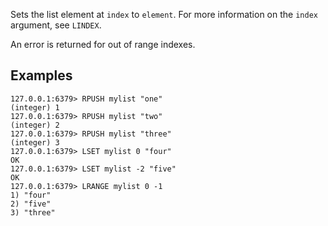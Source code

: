 Sets the list element at `index` to `element`.
For more information on the `index` argument, see `LINDEX`.

An error is returned for out of range indexes.

## Examples

```
127.0.0.1:6379> RPUSH mylist "one"
(integer) 1
127.0.0.1:6379> RPUSH mylist "two"
(integer) 2
127.0.0.1:6379> RPUSH mylist "three"
(integer) 3
127.0.0.1:6379> LSET mylist 0 "four"
OK
127.0.0.1:6379> LSET mylist -2 "five"
OK
127.0.0.1:6379> LRANGE mylist 0 -1
1) "four"
2) "five"
3) "three"
```
